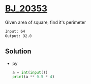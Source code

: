 # [BJ_20353](https://acmicpc.net/problem/20353)

Given area of square, find it's perimeter


```txt
Input: 64
Output: 32.0
```

## Solution

* py

  ```py
  a = int(input())
  print(a ** 0.5 * 4)
  ```
